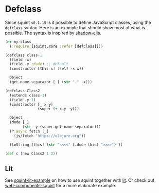# Defclass

Since squint `v0.1.15` is it possible to define JavaScript classes, using the
`defclass` syntax.  Here is an example that should show most of what is
possible. The syntax is inspired by
[shadow-cljs](https://clojureverse.org/t/modern-js-with-cljs-class-and-template-literals/7450).

``` clojure
(ns my-class
  (:require [squint.core :refer [defclass]]))

(defclass class-1
  (field -x)
  (field -y :dude) ;; default
  (constructor [this x] (set! -x x))

  Object
  (get-name-separator [_] (str "-" -x)))

(defclass Class2
  (extends class-1)
  (field -y 1)
  (constructor [_ x y]
               (super (+ x y -y)))

  Object
  (dude [_]
        (str -y (super.get-name-separator)))
  (^:async fetch [_]
    (js/fetch "https://clojure.org"))

  (toString [this] (str "<<<<" (.dude this) ">>>>") ))

(def c (new Class2 1 2))
```

## Lit

See [squint-lit-example](https://github.com/squint-cljs/squint-lit-example/blob/main/my_element.cljs) on how to use squint together with [lit](https://lit.dev/).
Or check out [web-components-squint](https://github.com/shvets-sergey/web-components-squint) for a more elaborate example.
